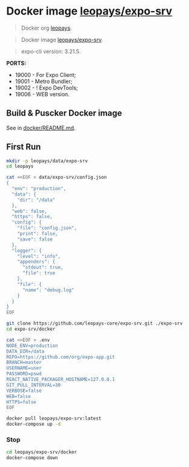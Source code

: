 # Docker image [leopays/expo-srv]
> Docker org [leopays].

> Docker image [leopays/expo-srv].

> expo-cli version: 3.21.5.

**PORTS:**
  - 19000 - For Expo Client;
  - 19001 - Metro Bundler;
  - 19002 - ! Expo DevTools;
  - 19006 - WEB version.


## Build & Puscker Docker image
See in [docker/README.md](docker).


## First Run
```bash
mkdir -p leopays/data/expo-srv
cd leopays

cat <<EOF > data/expo-srv/config.json
{
  "env": "production",
  "data": {
    "dir": "/data"
  },
  "web": false,
  "https": false,
  "config": {
    "file": "config.json",
    "print": false,
    "save": false
  },
  "logger": {
    "level": "info",
    "appenders": {
      "stdout": true,
      "file": true
    },
    "file": {
      "name": "debug.log"
    }
  }
}
EOF

git clone https://github.com/leopays-core/expo-srv.git ./expo-srv
cd expo-srv/docker

cat <<EOF > .env
NODE_ENV=production
DATA_DIR=/data
REPO=https://github.com/org/expo-app.git
BRANCH=master
USERNAME=user
PASSWORD=pswd
REACT_NATIVE_PACKAGER_HOSTNAME=127.0.0.1
GIT_PULL_INTERVAL=30
VERBOSE=false
WEB=false
HTTPS=false
EOF

docker pull leopays/expo-srv:latest
docker-compose up -d
```


### Stop
```bash
cd leopays/expo-srv/docker
docker-compose down
```


[leopays]: https://hub.docker.com/u/leopays "leopays"
[leopays/expo-srv]: https://hub.docker.com/r/leopays/expo-srv "leopays/expo-srv"
